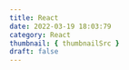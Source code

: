 ```yaml
---
title: React
date: 2022-03-19 18:03:79
category: React
thumbnail: { thumbnailSrc }
draft: false
---
```


